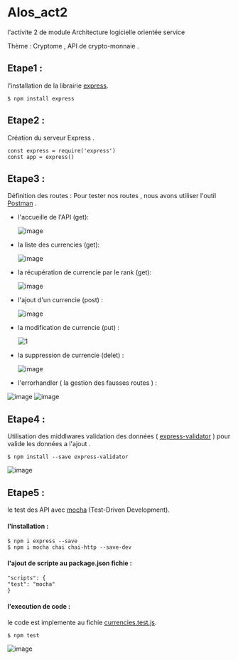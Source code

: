 # Alos_act2
l'activite 2 de module Architecture logicielle orientée service 

Thème  : Cryptome , API de crypto-monnaie .

## Etape1 :
l'installation de la librairie [express](https://expressjs.com/).

`$ npm install express `

## Etape2 :
Création du serveur Express .

```
const express = require('express')
const app = express() 
```
## Etape3 :
Définition des routes :
Pour tester nos routes , nous avons utiliser l'outil [Postman](https://www.postman.com/)  .
- l'accueille de l'API (get):
  
  ![image](https://user-images.githubusercontent.com/101930870/160936245-81d34291-1a2b-44b5-be20-f895afd54772.png)

- la liste des currencies (get): 
  
  ![image](https://user-images.githubusercontent.com/101930870/160936358-7764f23e-f380-4557-a1ce-ce4c72fe786a.png)

- la récupération de currencie par le rank (get):  
  
  ![image](https://user-images.githubusercontent.com/101930870/160936482-ee783e72-49b5-45ab-bc5e-7c04a295a39a.png)

- l'ajout d'un currencie (post) :
  
  ![image](https://user-images.githubusercontent.com/101930870/160936894-496f6b91-5724-4cd2-a9db-3122b97582ab.png)

- la modification de currencie (put) :
  
  ![1](https://user-images.githubusercontent.com/101930870/160937756-da463964-9998-4f40-9b16-f0b33b868345.PNG)

- la suppression de currencie (delet) :
   
  ![image](https://user-images.githubusercontent.com/101930870/160937415-cefbcea8-741d-4fff-8e71-67db2e6d005f.png)
  
- l'errorhandler ( la gestion des fausses routes ) :

 ![image](https://user-images.githubusercontent.com/62666792/161395716-44bb49cc-a718-448a-a725-10a986128dcc.png)
 ![image](https://user-images.githubusercontent.com/62666792/161395748-b0cc0d22-a5c0-4b75-9aea-d2477b0c7647.png)

  

## Etape4 :
Utilisation des middlwares validation des données ( [express-validator](https://express-validator.github.io/docs/) ) pour valide les données a l'ajout .

`$ npm install --save express-validator `

![image](https://user-images.githubusercontent.com/101930870/160938020-6343efd8-3f91-4849-8a66-e7fc511998fb.png)


## Etape5 :
le test des API avec [mocha](https://mochajs.org/) (Test-Driven Development).

#### l'installation :

```
$ npm i express --save
$ npm i mocha chai chai-http --save-dev
```
#### l'ajout de scripte au package.json fichie :

```
"scripts": {
"test": "mocha"
}
```
#### l'execution de code  :
le code est implemente au fichie [currencies.test.js](https://github.com/ferhi-fatah/Alos_act2/blob/main/test/currencies.test.js).

`$ npm test `

![image](https://user-images.githubusercontent.com/101930870/160941183-c72b5e11-09df-4c58-9eb0-546d0eafe208.png)
